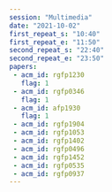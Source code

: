 ```yaml
---
session: "Multimedia"
date: "2021-10-02" 
first_repeat_s: "10:40" 
first_repeat_e: "11:50" 
second_repeat_s: "22:40" 
second_repeat_e: "23:50" 
papers:
 - acm_id: rgfp1230
   flag: 1
 - acm_id: rgfp0346
   flag: 1
 - acm_id: afp1930
   flag: 1
 - acm_id: rgfp1904
 - acm_id: rgfp1053
 - acm_id: rgfp1402
 - acm_id: rgfp0496
 - acm_id: rgfp1452
 - acm_id: rgfp0535
 - acm_id: rgfp0937
---
```

